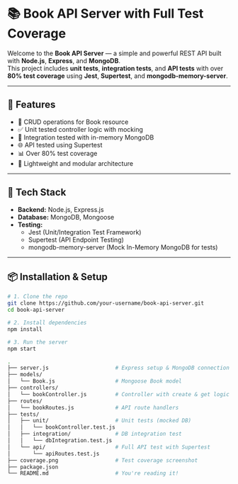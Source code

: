 # 📚 Book API Server with Full Test Coverage

Welcome to the **Book API Server** — a simple and powerful REST API built with **Node.js**, **Express**, and **MongoDB**.  
This project includes **unit tests**, **integration tests**, and **API tests** with over **80% test coverage** using **Jest**, **Supertest**, and **mongodb-memory-server**.

---

## 🚀 Features

- 📘 CRUD operations for Book resource
- ✅ Unit tested controller logic with mocking
- 🔁 Integration tested with in-memory MongoDB
- 🌐 API tested using Supertest
- 📊 Over 80% test coverage
- 🧪 Lightweight and modular architecture

---

## 🧠 Tech Stack

- **Backend:** Node.js, Express.js
- **Database:** MongoDB, Mongoose
- **Testing:**
  - Jest (Unit/Integration Test Framework)
  - Supertest (API Endpoint Testing)
  - mongodb-memory-server (Mock In-Memory MongoDB for tests)

---

## 📦 Installation & Setup

```bash
# 1. Clone the repo
git clone https://github.com/your-username/book-api-server.git
cd book-api-server

# 2. Install dependencies
npm install

# 3. Run the server
npm start

.
├── server.js                     # Express setup & MongoDB connection
├── models/
│   └── Book.js                   # Mongoose Book model
├── controllers/
│   └── bookController.js         # Controller with create & get logic
├── routes/
│   └── bookRoutes.js             # API route handlers
├── tests/
│   ├── unit/                     # Unit tests (mocked DB)
│   │   └── bookController.test.js
│   ├── integration/              # DB integration test
│   │   └── dbIntegration.test.js
│   └── api/                      # Full API test with Supertest
│       └── apiRoutes.test.js
├── coverage.png                  # Test coverage screenshot
├── package.json
└── README.md                     # You're reading it!


